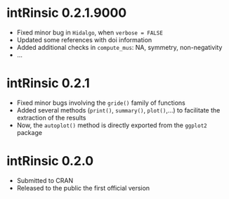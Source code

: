 # intRinsic 0.2.1.9000

* Fixed minor bug in `Hidalgo`, when `verbose = FALSE`
* Updated some references with doi information
* Added additional checks in `compute_mus`: NA, symmetry, non-negativity
* ... 


# intRinsic 0.2.1

* Fixed minor bugs involving the `gride()` family of functions
* Added several methods (`print()`, `summary()`, `plot()`,...) to facilitate the
  extraction of the results
* Now, the `autoplot()` method is directly exported from the `ggplot2` package

# intRinsic 0.2.0

* Submitted to CRAN
* Released to the public the first official version

